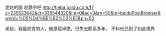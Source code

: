 老赵的画
赵静宇吧 
http://tieba.baidu.com/f?z=235533642&ct=335544320&lm=0&sc=0&rn=50&tn=baiduPostBrowser&word=%D5%D4%BE%B2%D3%EE&pn=50
 
 
老赵，我最欣赏的人，他禀赋卓绝，已失去联系多年，
不料他已到了如此境界
 
